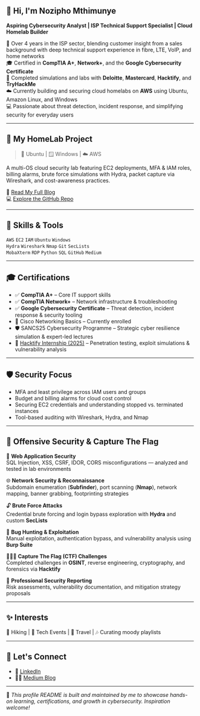 ## 👋 Hi, I'm Nozipho Mthimunye


**Aspiring Cybersecurity Analyst | ISP Technical Support Specialist | Cloud Homelab Builder**

🔐 Over 4 years in the ISP sector, blending customer insight from a sales background with deep technical support experience in fibre, LTE, VoIP, and home networks  
🎓 Certified in **CompTIA A+**, **Network+**, and the **Google Cybersecurity Certificate**  
🧠 Completed simulations and labs with **Deloitte**, **Mastercard**, **Hacktify**, and **TryHackMe**  
☁️ Currently building and securing cloud homelabs on **AWS** using Ubuntu, Amazon Linux, and Windows  
💻 Passionate about threat detection, incident response, and simplifying security for everyday users

---

## 📡 My HomeLab Project  
> 🐧 Ubuntu | 🪟 Windows | ☁️ AWS  

A multi-OS cloud security lab featuring EC2 deployments, MFA & IAM roles, billing alarms, brute force simulations with Hydra, packet capture via Wireshark, and cost-awareness practices.

📖 [Read My Full Blog](https://medium.com/@noziphopmthimunye/building-and-securing-my-first-cloud-homelab-on-aws-linux-ubuntu-windows-eb825be7071c)  
💻 [Explore the GitHub Repo](https://github.com/Nozipho-Mth/My-HomeLab-Project)

---

## 🔧 Skills & Tools

`AWS` `EC2` `IAM` `Ubuntu` `Windows`  
`Hydra` `Wireshark` `Nmap` `Git` `SecLists`  
`MobaXterm` `RDP` `Python` `SQL` `GitHub` `Medium`

---

## 🎓 Certifications

- ✅ **CompTIA A+** – Core IT support skills  
- ✅ **CompTIA Network+** – Network infrastructure & troubleshooting  
- ✅ **Google Cybersecurity Certificate** – Threat detection, incident response & security tooling  
- 🧩 Cisco Networking Basics – Currently enrolled  
- 🛡️ SANCS25 Cybersecurity Programme – Strategic cyber resilience simulation & expert-led lectures  
- 🧪 [Hacktify Internship (2025)](https://www.linkedin.com/posts/activity-7305641840261685248-0pus?utm_source=share&utm_medium=member_desktop) – Penetration testing, exploit simulations & vulnerability analysis

---

## 🛡️ Security Focus

- MFA and least privilege across IAM users and groups  
- Budget and billing alarms for cloud cost control  
- Securing EC2 credentials and understanding stopped vs. terminated instances  
- Tool-based auditing with Wireshark, Hydra, and Nmap  

---

## 🧪 Offensive Security & Capture The Flag

🚀 **Web Application Security**  
SQL Injection, XSS, CSRF, IDOR, CORS misconfigurations — analyzed and tested in lab environments

🌐 **Network Security & Reconnaissance**  
Subdomain enumeration (**Subfinder**), port scanning (**Nmap**), network mapping, banner grabbing, footprinting strategies

🔓 **Brute Force Attacks**  
Credential brute forcing and login bypass exploration with **Hydra** and custom **SecLists**

🎯 **Bug Hunting & Exploitation**  
Manual exploitation, authentication bypass, and vulnerability analysis using **Burp Suite**

🕵🏽‍♀️ **Capture The Flag (CTF) Challenges**  
Completed challenges in **OSINT**, reverse engineering, cryptography, and forensics via **Hacktify**

📜 **Professional Security Reporting**  
Risk assessments, vulnerability documentation, and mitigation strategy proposals

---

## ✨ Interests

🌄 Hiking | 🧠 Tech Events | 🧳 Travel | 🎶 Curating moody playlists

---

## 🔗 Let's Connect

- 💼 [LinkedIn](https://www.linkedin.com/in/nozipho-mthimunye/)  
- ✍🏽 [Medium Blog](https://medium.com/@noziphopmthimunye)

---

📌 *This profile README is built and maintained by me to showcase hands-on learning, certifications, and growth in cybersecurity. Inspiration welcome!*

